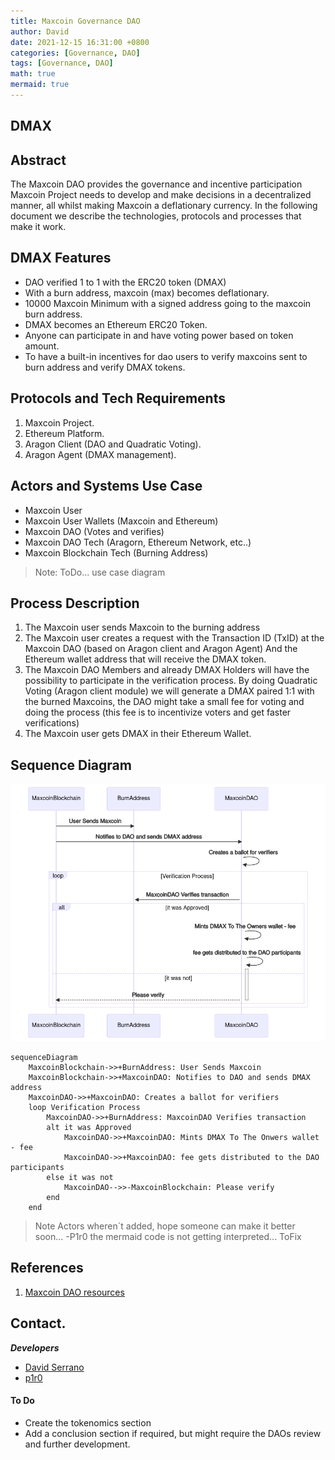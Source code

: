 ```yaml
---
title: Maxcoin Governance DAO
author: David
date: 2021-12-15 16:31:00 +0800
categories: [Governance, DAO]
tags: [Governance, DAO]
math: true
mermaid: true
---
```

## DMAX


## Abstract

The Maxcoin DAO provides the governance and incentive participation Maxcoin Project needs to develop and make decisions in a decentralized manner, all whilst making Maxcoin a deflationary currency. In the following document we describe the technologies, protocols and processes that make it work.

 
## DMAX Features

* DAO verified 1 to 1 with the ERC20 token (DMAX)
* With a burn address, maxcoin (max) becomes deflationary.
* 10000 Maxcoin Minimum with a signed address going to the maxcoin burn address.
* DMAX becomes an Ethereum ERC20 Token.
* Anyone can participate in and have voting power based on token amount.
* To have a built-in incentives for dao users to verify maxcoins sent to burn address and verify DMAX tokens.

## Protocols and Tech Requirements

1. Maxcoin Project.
2. Ethereum Platform.
3. Aragon Client (DAO and Quadratic Voting).
4. Aragon Agent (DMAX management).

## Actors and Systems Use Case
* Maxcoin User 
* Maxcoin User Wallets (Maxcoin and Ethereum)
* Maxcoin DAO (Votes and verifies)
* Maxcoin DAO Tech (Aragorn, Ethereum Network, etc..)
* Maxcoin Blockchain Tech (Burning Address) 

> Note: ToDo... use case diagram

 
## Process Description

1. The Maxcoin user sends Maxcoin to the burning address
2. The Maxcoin user creates a request with the Transaction ID (TxID) at the Maxcoin DAO (based on Aragon client and Aragon Agent) And the Ethereum wallet address that will receive the DMAX token.
3. The Maxcoin DAO Members and already DMAX Holders will have the possibility to participate in the verification process. By doing Quadratic Voting (Aragon client module) we will generate a DMAX paired 1:1 with the burned Maxcoins, the DAO might take a small fee for voting and doing the process (this fee is to incentivize voters and get faster verifications)
4. The Maxcoin user gets DMAX in their Ethereum Wallet.

## Sequence Diagram

![Sequence Diagram](/assets/img/posts/sequenceDiagramDAO.png)

```
sequenceDiagram
    MaxcoinBlockchain->>+BurnAddress: User Sends Maxcoin
    MaxcoinBlockchain->>+MaxcoinDAO: Notifies to DAO and sends DMAX address
    MaxcoinDAO->>+MaxcoinDAO: Creates a ballot for verifiers
    loop Verification Process
        MaxcoinDAO->>+BurnAddress: MaxcoinDAO Verifies transaction
        alt it was Approved
            MaxcoinDAO->>+MaxcoinDAO: Mints DMAX To The Onwers wallet - fee
            MaxcoinDAO->>+MaxcoinDAO: fee gets distributed to the DAO participants
        else it was not
            MaxcoinDAO-->>-MaxcoinBlockchain: Please verify
        end
    end

```

> Note Actors wheren´t added, hope someone can make it better soon... -P1r0
> the mermaid code is not getting interpreted... ToFix



## References

1. [Maxcoin DAO resources](/posts/dao-resources/)


## Contact.

***Developers***
- [David Serrano](https://twitter.com/getmaxcoin)
- [p1r0](mailto:p1r0@nethunters.xyz)


#### To Do

* Create the tokenomics section
* Add a conclusion section if required, but might require the DAOs review and further development.

